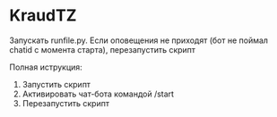 # KraudTZ

Запускать runfile.py. 
Если оповещения не приходят (бот не поймал chatid с момента старта), перезапустить скрипт 

Полная иструкция: 
1. Запустить скрипт
2. Активировать чат-бота командой /start
3. Перезапустить скрипт 
